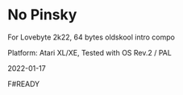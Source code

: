# No Pinsky

For Lovebyte 2k22, 64 bytes oldskool intro compo

Platform: Atari XL/XE, Tested with OS Rev.2 / PAL

2022-01-17

F#READY
